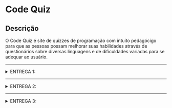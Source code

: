 # Code Quiz

## Descrição
O Code Quiz é site de quizzes de programação com intuito pedagócigo para que as pessoas possam melhorar suas habilidades através de questionários sobre diversas linguagens e de dificuldades variadas para se adequar ao usuário.

---

<details>
<summary>ENTREGA 1:</summary>

## Histórias

Nós criamos um Google Docs com as histórias criadas e seus respectivos cenários de validação para uma melhor visualização. Para acessá-lo, [clique aqui](https://docs.google.com/document/d/1UeAU_MFhKVN97qK53aVPeA1HHAd_CnOmHTp-CfQ48H0/edit?tab=t.0)

## Jira

Criamos um Jira para acompanhar o progresso do projeto e atualizá-lo conforme seu andamento. Segue abaixo as imagens do Backlog e do Quadro ao fim da Entrega 1:


Backlog:


<img width="1440" height="776" alt="Image" src="https://github.com/user-attachments/assets/0abd21bf-e232-4f67-86a4-ba4efa76523a" />


Quadro:


<img width="1440" height="779" alt="Image" src="https://github.com/user-attachments/assets/04993817-7733-43ad-b519-54ea325db1f5" />


## Screencast

Trouxemos aqui um screencast demosntrando o protótipo feito no Figma. Para viasualizá-lo, [clique aqui](https://www.youtube.com/watch?v=9KaoiKV2qA4) (Histórias prototipadas: 1, 2, 3, 5, 8).

## Mapa de telas

[Clique aqui](https://www.canva.com/design/DAGyrq9rwas/b7T0zFltTxqTPScMl9rwhg/view?utm_content=DAGyrq9rwas&utm_campaign=designshare&utm_medium=link2&utm_source=uniquelinks&utlId=h261d96abeb) para ver o mapa de telas do protótipo.
</details>

---

<details>
<summary>ENTREGA 2:</summary>

## Relátorio

Criamos um documento para registrar a divisão e a realização das tarefas. Para acessá-lo, [clique aqui](https://docs.google.com/document/d/1kqsCHQ-e9Ho9ilVLpZDfgsCuCJPcbY5WjvUd7AGKhz8/edit?tab=t.0)

## Jira

Nós atualizamos nosso Jira e marcamos as histórias implementadas nessa entrega. Segue abaixo as imagens do Backlog e do Quadro ao fim da Entrega 2:


Backlog:


<img width="1440" height="775" alt="Image" src="https://github.com/user-attachments/assets/0911edf8-3a92-424f-a7c2-b1143f99e971" />


Quadro:


<img width="1440" height="782" alt="Image" src="https://github.com/user-attachments/assets/2fc77a02-a41d-46d1-905b-5168434aca2f" />


## Screencast

Realizamos um screencast do site em funcionamento já nós servidores da Azure. Para acessar o vídeo, [clique aqui](https://www.youtube.com/watch?v=4BJzT_JRWrQ) (Histórias implementadas: 2, 3, 8).

## Bug/Issue tracker

Nós criamos um bugtracker, onde podemos ver os problemas que ocorreram durante a processo da Entrega 2. 

<img width="1431" height="741" alt="Image" src="https://github.com/user-attachments/assets/fafa509f-9dcd-4eba-bb37-9b5539940944" />


</details>

---

<details>
<summary>ENTREGA 3:</summary>

## Relatório

Criamos um documento para registrar a divisão e a realização das tarefas desta entrega. Para acessá-lo, [clique aqui](LINK_PARA_O_SEU_GOOGLE_DOCS)

## Jira

Nós atualizamos nosso Jira e marcamos as histórias implementadas nesta entrega. Segue abaixo as imagens do Backlog e do Quadro ao fim da Entrega 3:


Backlog:


<img width="1440" alt="Backlog Entrega 3" src="https://github.com/gabrielpferreira15/Code_Quiz/blob/af5eeb187d1d1007692d050116c17f75046d52b1/foto%20do%20backlog%203.png" />


Quadro:


<img width="1440" alt="Quadro Entrega 3" src="https://github.com/gabrielpferreira15/Code_Quiz/blob/af5eeb187d1d1007692d050116c17f75046d52b1/foto%20do%20painel%203.png" />


## Screencast

Realizamos um screencast demonstrando as novas funcionalidades implementadas nesta entrega. Para acessar o vídeo, [clique aqui](LINK_PARA_O_SEU_VIDEO_NO_YOUTUBE) (Histórias implementadas: PREENCHA_AS_HISTÓRIAS_AQUI, ex: 4, 6, 7).

## Bug/Issue tracker

Atualizamos nosso bugtracker com os problemas que ocorreram e foram resolvidos durante o processo da Entrega 3. 


<img width="1431" alt="Bug Tracker Entrega 3" src="LINK_DA_IMAGEM_DO_BUG_TRACKER_AQUI" />


</details>
